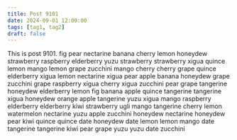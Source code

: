 ```yaml
---
title: Post 9101
date: 2024-09-01 12:00:00
tags: [tag1, tag2]
draft: false
---
```

This is post 9101.
fig
pear
nectarine
banana
cherry
lemon
honeydew
strawberry
raspberry
elderberry
yuzu
strawberry
strawberry
xigua
quince
lemon
mango
lemon
grape
zucchini
mango
cherry
cherry
grape
quince
elderberry
xigua
lemon
nectarine
xigua
pear
apple
banana
honeydew
grape
zucchini
grape
raspberry
xigua
cherry
xigua
zucchini
pear
grape
tangerine
honeydew
elderberry
lemon
fig
banana
apple
quince
tangerine
tangerine
xigua
honeydew
orange
apple
tangerine
yuzu
xigua
mango
raspberry
elderberry
elderberry
kiwi
strawberry
ugli
mango
tangerine
cherry
lemon
watermelon
nectarine
yuzu
apple
zucchini
honeydew
nectarine
honeydew
pear
kiwi
quince
quince
date
honeydew
date
lemon
lemon
mango
date
tangerine
tangerine
kiwi
pear
grape
yuzu
yuzu
date
zucchini
